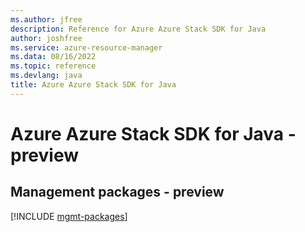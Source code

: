 ```yaml
---
ms.author: jfree
description: Reference for Azure Azure Stack SDK for Java
author: joshfree
ms.service: azure-resource-manager
ms.data: 08/16/2022
ms.topic: reference
ms.devlang: java
title: Azure Azure Stack SDK for Java
---
```

# Azure Azure Stack SDK for Java - preview

## Management packages - preview
[!INCLUDE [mgmt-packages](azure-stack-mgmt-index.md)]